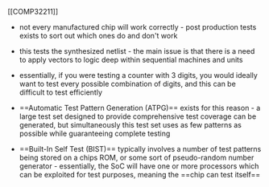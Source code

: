 [[COMP32211]]

- not every manufactured chip will work correctly - post production tests exists to sort out which ones do and don't work
- this tests the synthesized netlist - the main issue is that there is a need to apply vectors to logic deep within sequential machines and units
- essentially, if you were testing a counter with 3 digits, you would ideally want to test every possible combination of digits, and this can be difficult to test efficiently

- ==Automatic Test Pattern Generation (ATPG)== exists for this reason - a large test set designed to provide comprehensive test coverage can be generated, but simultaneously this test set uses as few patterns as possible while guaranteeing complete testing

- ==Built-In Self Test (BIST)== typically involves a number of test patterns being stored on a chips ROM, or some sort of pseudo-random number generator - essentially, the SoC will have one or more processors which can be exploited for test purposes, meaning the ==chip can test itself==